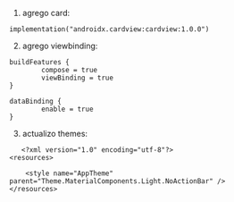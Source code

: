 1. agrego card:

```
implementation("androidx.cardview:cardview:1.0.0")
```

2. agrego viewbinding:

```
buildFeatures {
        compose = true
        viewBinding = true
}

dataBinding {
        enable = true
}
```

3. actualizo themes:

```
   <?xml version="1.0" encoding="utf-8"?>
<resources>

    <style name="AppTheme" parent="Theme.MaterialComponents.Light.NoActionBar" />
</resources>
```

   
 
 
